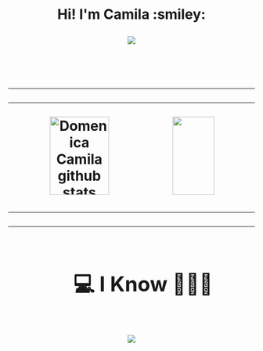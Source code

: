 <h1 align="center"><b>Hi! I'm Camila :smiley: </b>

<!--- animated presentation -->
<p align="center">
  <a href="https://github.com/DenverCoder1/readme-typing-svg"><img src="https://readme-typing-svg.herokuapp.com?font=Time+New+Roman&color=cyan&size=25&center=true&vCenter=true&width=600&height=100&lines=Domenica+Camila+Sanchez;++;Software-Student,;Love+to+learn+..<3"></a>
</p>

<br>


<hr>
<hr>

<!-- Estados Git -->
<div align="center">  
  <img width="49%" height="160px" src="https://github-readme-stats.vercel.app/api?username=Dsmcamila&show_icons=true&count_private=true&hide_border=true&title_color=9932CC&icon_color=9932CC&text_color=c9d1d9&bg_color=0d1117" alt="Domenica Camila github stats" /> 
  <img width="41%" height="160px" src="https://github-readme-stats.vercel.app/api/top-langs/?username=Dsmcamila&layout=compact&hide_border=true&title_color=9932CC&text_color=EE82EE&bg_color=0d1117" />
</div>

<hr>
<hr> 

<!--h1 without bottom border-->
<div id="user-content-toc">
  <ul align="center">
    <summary><h2 style="display: inline-block">  💻 I Know 👨🏻‍💻 </h2></summary>
  </ul>
</div>
<!--tech stack icons-->
<p align="center">
  <a href="https://skillicons.dev">
    <img src="https://skillicons.dev/icons?i=git,cpp,discord,github,idea,java,vscode,postgres&perline=14" />
  </a>
</p>


